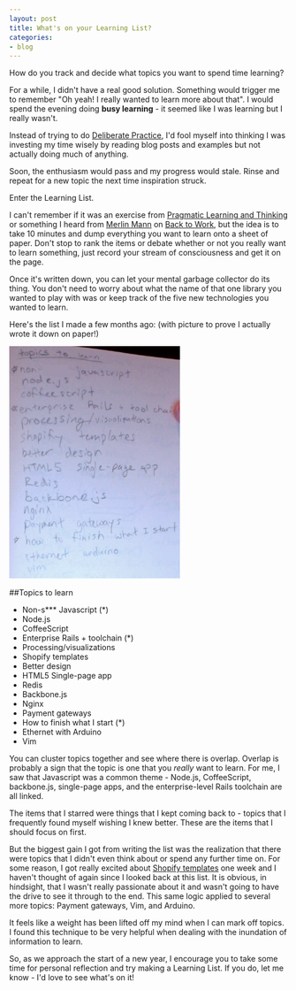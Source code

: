 ```yaml
---
layout: post
title: What's on your Learning List?
categories:
- blog
---
```


How do you track and decide what topics you want to spend time learning?

For a while, I didn't have a real good solution. Something would trigger me to remember 
"Oh yeah! I really wanted to learn more about that". I would spend the evening doing 
**busy learning** - it seemed like I was learning but I really wasn't. 

Instead of trying to do [Deliberate Practice][dp], I'd fool myself into thinking I was investing 
my time wisely by reading blog posts and examples but not actually doing much of anything.

[dp]: http://en.wikipedia.org/wiki/Practice_(learning_method)#Deliberate_practice

Soon, the enthusiasm would pass and my progress would stale. Rinse and repeat for a new topic the
next time inspiration struck.

Enter the Learning List.

I can't remember if it was an exercise from [Pragmatic Learning and Thinking][plt] or something 
I heard from [Merlin Mann][mm] on [Back to Work][b2w], but the idea is to take 10 minutes and dump
everything you want to learn onto a sheet of paper. Don't stop to rank the items or debate whether 
or not you really want to learn something, just record your stream of consciousness and get it on 
the page.

[plt]: http://pragprog.com/book/ahptl/pragmatic-thinking-and-learning
[mm]: http://www.merlinmann.com/
[b2w]: http://5by5.tv/b2w

Once it's written down, you can let your mental garbage collector do its thing. You don't need
to worry about what the name of that one library you wanted to play with was or keep track of the
five new technologies you wanted to learn.

Here's the list I made a few months ago: (with picture to prove I actually wrote it down on paper!)

![](/static/learning-list.jpg)

##Topics to learn
* Non-s*** Javascript (\*)
* Node.js
* CoffeeScript
* Enterprise Rails + toolchain (\*)
* Processing/visualizations
* Shopify templates
* Better design
* HTML5 Single-page app
* Redis
* Backbone.js
* Nginx
* Payment gateways
* How to finish what I start (\*)
* Ethernet with Arduino
* Vim

You can cluster topics together and see where there is overlap. Overlap is probably
a sign that the topic is one that you *really* want to learn. For me, I saw that Javascript was
a common theme - Node.js, CoffeeScript, backbone.js, single-page apps, and the enterprise-level
Rails toolchain are all linked.

The items that I starred were things that I kept coming back to - topics that I frequently found
myself wishing I knew better. These are the items that I should focus on first.

But the biggest gain I got from writing the list was the realization that there were topics that I 
didn't even think about or spend any further time on. For some reason, I got really excited about 
[Shopify templates][st] one week and I haven't thought of again since I looked back at this list. It 
is obvious, in hindsight, that I wasn't really passionate about it and wasn't going to have the 
drive to see it through to the end. This same logic applied to several more topics: Payment 
gateways, Vim, and Arduino.

[st]: http://themes.shopify.com/

It feels like a weight has been lifted off my mind when I can mark off topics. I found
this technique to be very helpful when dealing with the inundation of information to learn.

So, as we approach the start of a new year, I encourage you to take some time for personal reflection
and try making a Learning List. If you do, let me know - I'd love to see what's on it!